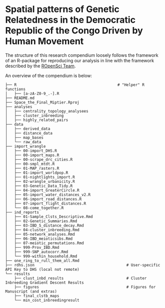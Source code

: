 # Spatial patterns of Genetic Relatedness in the Democratic Republic of the Congo Driven by Human Movement

The structure of this research compendium loosely follows the framework of an R-package for reproducing our analysis in line with the framework described by the [ROpenSci Team](https://github.com/ropensci/rrrpkg).  

An overview of the compendium is below: 
```
├── R                                             # "Helper" R functions  
│   ├── [a-zA-Z0-9_.-].R
├── README.md
├── Space_the_Final_Miptier.Rproj
├── analyses
│   ├── centrality_topology_analysees
│   ├── cluster_inbreeding
│   ├── highly_related_pairs
├── data
│   ├── derived_data
│   ├── distance_data
│   ├── map_bases
│   └── raw_data
├── import_wrangle
│   ├── 00-import_DHS.R
│   ├── 00-import_maps.R
│   ├── 00-scrape_drc_cities.R
│   ├── 00-smpl_mtdt.R
│   ├── 01-MAP_rasters.R
│   ├── 01-import_worldpop.R
│   ├── 01-nightlights_import.R
│   ├── 02-wrangle_urbanicity.R
│   ├── 03-Genetic_Data_Tidy.R
│   ├── 04-import_GreaterCircle.R
│   ├── 05-import_water_distances_v2.R
│   ├── 06-import_road_distances.R
│   ├── 07-import_flight_distances.R
│   └── 08-come_together.R
├── ind_reports
│   ├── 01-Sample_Clsts_Descriptive.Rmd
│   ├── 02-Genetic_Summaries.Rmd
│   ├── 03-IBD_S_distance_decay.Rmd
│   ├── 04-cluster_inbreeding.Rmd
│   ├── 05-network_analyses.Rmd
│   ├── 06-IBD_meioticsibs.Rmd
│   ├── 07-meiotic_permutations.Rmd
│   ├── 999-Prov_IBD.Rmd
│   ├── 999-SNP_autocorr.Rmd
│   └── 999-within_household.Rmd
├── one_ring_to_rull_them_all.Rmd
├── rdhs.json                                         # User-specific API Key to DHS (local not remote)
└── results
    ├── clust_inbd_results                            # Cluster Inbreeding Gradient Descent Results
    ├── figures                                       # Figures for Manuscript (and extras)
    ├── final_clstb_maps
    └── min_cost_inbreedingresult
```

